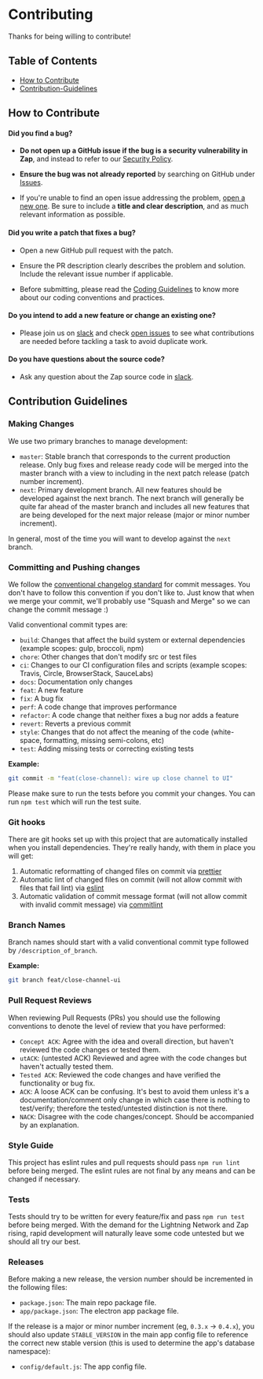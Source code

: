 # Contributing

Thanks for being willing to contribute!

## Table of Contents

- [How to Contribute](#How-to-Contribute)
- [Contribution-Guidelines](#Contribution-Guidelines)

## How to Contribute

#### **Did you find a bug?**

- **Do not open up a GitHub issue if the bug is a security vulnerability in Zap**, and instead to refer to our [Security Policy](/README.md#security).

- **Ensure the bug was not already reported** by searching on GitHub under [Issues][issues].

- If you're unable to find an open issue addressing the problem, [open a new one][issues]. Be sure to include a **title and clear description**, and as much relevant information as possible.

#### **Did you write a patch that fixes a bug?**

- Open a new GitHub pull request with the patch.

- Ensure the PR description clearly describes the problem and solution. Include the relevant issue number if applicable.

- Before submitting, please read the [Coding Guidelines](#coding-guidelines) to know more about our coding conventions and practices.

#### **Do you intend to add a new feature or change an existing one?**

- Please join us on [slack][slack] and check [open issues][issues] to see what contributions are needed before tackling a task to avoid duplicate work.

#### **Do you have questions about the source code?**

- Ask any question about the Zap source code in [slack][slack].

## Contribution Guidelines

### Making Changes

We use two primary branches to manage development:

- `master`: Stable branch that corresponds to the current production release. Only bug fixes and release ready code will be merged into the master branch with a view to including in the next patch release (patch number increment).
- `next`: Primary development branch. All new features should be developed against the next branch. The next branch will generally be quite far ahead of the master branch and includes all new features that are being developed for the next major release (major or minor number increment).

In general, most of the time you will want to develop against the `next` branch.

### Committing and Pushing changes

We follow the [conventional changelog standard][convention] for commit messages. You don't have to follow this convention if you don't like to. Just know that when we merge your commit, we'll probably use "Squash and Merge" so we can change the commit message :)

Valid conventional commit types are:

- `build`: Changes that affect the build system or external dependencies (example scopes: gulp, broccoli, npm)
- `chore`: Other changes that don't modify src or test files
- `ci`: Changes to our CI configuration files and scripts (example scopes: Travis, Circle, BrowserStack, SauceLabs)
- `docs`: Documentation only changes
- `feat`: A new feature
- `fix`: A bug fix
- `perf`: A code change that improves performance
- `refactor`: A code change that neither fixes a bug nor adds a feature
- `revert`: Reverts a previous commit
- `style`: Changes that do not affect the meaning of the code (white-space, formatting, missing semi-colons, etc)
- `test`: Adding missing tests or correcting existing tests

**Example:**

```bash
git commit -m "feat(close-channel): wire up close channel to UI"
```

Please make sure to run the tests before you commit your changes. You can run `npm test` which will run the test suite.

### Git hooks

There are git hooks set up with this project that are automatically installed when you install dependencies. They're really handy, with them in place you will get:

1.  Automatic reformatting of changed files on commit via [prettier][prettier]
1.  Automatic lint of changed files on commit (will not allow commit with files that fail lint) via [eslint][eslint]
1.  Automatic validation of commit message format (will not allow commit with invalid commit message) via [commitlint][commitlint]

### Branch Names

Branch names should start with a valid conventional commit type followed by `/description_of_branch`.

**Example:**

```bash
git branch feat/close-channel-ui
```

### Pull Request Reviews

When reviewing Pull Requests (PRs) you should use the following conventions to denote the level of review that you have performed:

- `Concept ACK`: Agree with the idea and overall direction, but haven't reviewed the code changes or tested them.
- `utACK`: (untested ACK) Reviewed and agree with the code changes but haven't actually tested them.
- `Tested ACK`: Reviewed the code changes and have verified the functionality or bug fix.
- `ACK`: A loose ACK can be confusing. It's best to avoid them unless it's a documentation/comment only change in which case there is nothing to test/verify; therefore the tested/untested distinction is not there.
- `NACK`: Disagree with the code changes/concept. Should be accompanied by an explanation.

### Style Guide

This project has eslint rules and pull requests should pass `npm run lint` before being merged. The eslint rules are not final by any means and can be changed if necessary.

### Tests

Tests should try to be written for every feature/fix and pass `npm run test` before being merged. With the demand for the Lightning Network and Zap rising, rapid development will naturally leave some code untested but we should all try our best.

[commitlint]: http://marionebl.github.io/commitlint/#/
[convention]: https://conventionalcommits.org/
[eslint]: https://eslint.org/
[issues]: https://github.com/LN-Zap/zap-desktop/issues
[prettier]: https://prettier.io/
[slack]: https://join.slack.com/t/zaphq/shared_invite/enQtMzgyNDA2NDI2Nzg0LTQwZWQ2ZWEzOWFhMjRiNWZkZWMwYTA4MzA5NzhjMDNhNTM5YzliNDA4MmZkZWZkZTFmODM4ODJkYzU3YmI3ZmI

### Releases

Before making a new release, the version number should be incremented in the following files:

- `package.json`: The main repo package file.
- `app/package.json`: The electron app package file.

If the release is a major or minor number increment (eg, `0.3.x` -> `0.4.x`), you should also update `STABLE_VERSION` in the main app config file to reference the correct new stable version (this is used to determine the app's database namespace):

- `config/default.js`: The app config file.
